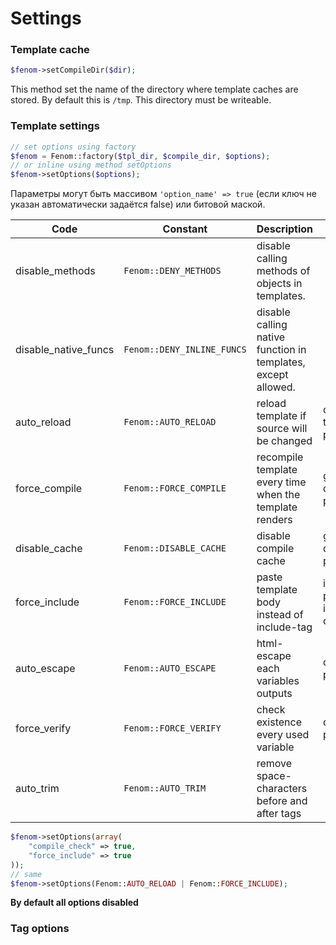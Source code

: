 Settings
========

### Template cache

```php
$fenom->setCompileDir($dir);
```

This method set the name of the directory where template caches are stored. By default this is `/tmp`. This directory must be writeable.

### Template settings

```php
// set options using factory
$fenom = Fenom::factory($tpl_dir, $compile_dir, $options);
// or inline using method setOptions
$fenom->setOptions($options);
```

Параметры могут быть массивом `'option_name' => true` (если ключ не указан автоматически задаётся false) или битовой маской.

| Code                 | Constant                  | Description  | Affect  |
| -------------------- | ------------------------- | ------------ | ------- |
| disable_methods      | `Fenom::DENY_METHODS`     | disable calling methods of objects in templates.  | |
| disable_native_funcs | `Fenom::DENY_INLINE_FUNCS`| disable calling native function in templates, except allowed. | |
| auto_reload          | `Fenom::AUTO_RELOAD`      | reload template if source will be changed | decreases the performance |
| force_compile        | `Fenom::FORCE_COMPILE`    | recompile template every time when the template renders | greatly decreases performance |
| disable_cache        | `Fenom::DISABLE_CACHE`    | disable compile cache | greatly decreases performance |
| force_include        | `Fenom::FORCE_INCLUDE`    | paste template body instead of include-tag | increases performance, increases cache size |
| auto_escape          | `Fenom::AUTO_ESCAPE`      | html-escape each variables outputs | decreases performance |
| force_verify         | `Fenom::FORCE_VERIFY`     | check existence every used variable | decreases performance |
| auto_trim            | `Fenom::AUTO_TRIM`        | remove space-characters before and after tags | |

```php
$fenom->setOptions(array(
    "compile_check" => true,
    "force_include" => true
));
// same
$fenom->setOptions(Fenom::AUTO_RELOAD | Fenom::FORCE_INCLUDE);
```

**By default all options disabled**

### Tag options

